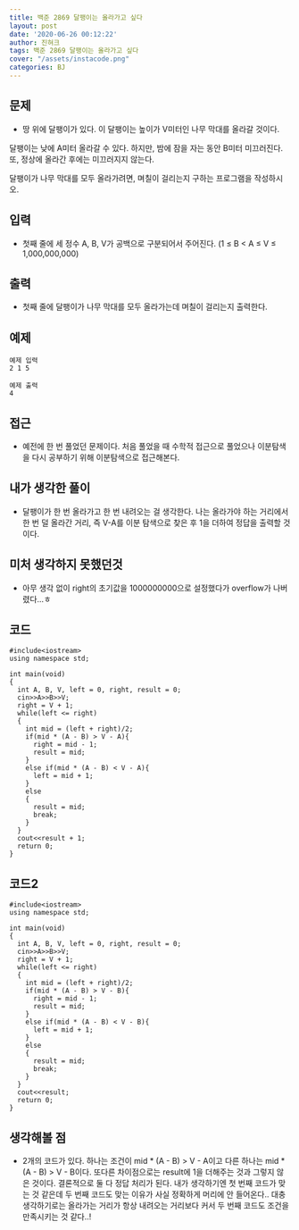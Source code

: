 ```yaml
---
title: 백준 2869 달팽이는 올라가고 싶다
layout: post
date: '2020-06-26 00:12:22'
author: 진혀크
tags: 백준 2869 달팽이는 올라가고 싶다
cover: "/assets/instacode.png"
categories: BJ
---
```


## 문제
* 땅 위에 달팽이가 있다. 이 달팽이는 높이가 V미터인 나무 막대를 올라갈 것이다.

달팽이는 낮에 A미터 올라갈 수 있다. 하지만, 밤에 잠을 자는 동안 B미터 미끄러진다. 또, 정상에 올라간 후에는 미끄러지지 않는다.

달팽이가 나무 막대를 모두 올라가려면, 며칠이 걸리는지 구하는 프로그램을 작성하시오.

## 입력
* 첫째 줄에 세 정수 A, B, V가 공백으로 구분되어서 주어진다. (1 ≤ B < A ≤ V ≤ 1,000,000,000)

## 출력
* 첫째 줄에 달팽이가 나무 막대를 모두 올라가는데 며칠이 걸리는지 출력한다.

## 예제

    예제 입력
    2 1 5

    예제 출력
    4



## 접근

* 예전에 한 번 풀었던 문제이다. 처음 풀었을 때 수학적 접근으로 풀었으나 이분탐색을 다시 공부하기 위해 이분탐색으로 접근해본다.

## 내가 생각한 풀이

* 달팽이가 한 번 올라가고 한 번 내려오는 걸 생각한다. 나는 올라가야 하는 거리에서 한 번 덜 올라간 거리, 즉 V-A를 이분 탐색으로 찾은 후 1을 더하여 정답을 출력할 것이다.

## 미처 생각하지 못했던것

* 아무 생각 없이 right의 초기값을 1000000000으로 설정했다가 overflow가 나버렸다...ㅎ

## 코드

    #include<iostream>
    using namespace std;

    int main(void)
    {
      int A, B, V, left = 0, right, result = 0;
      cin>>A>>B>>V;
      right = V + 1;
      while(left <= right)
      {
        int mid = (left + right)/2;
        if(mid * (A - B) > V - A){
          right = mid - 1;
          result = mid;
        }
        else if(mid * (A - B) < V - A){
          left = mid + 1;
        }
        else
        {
          result = mid;
          break;
        }
      }
      cout<<result + 1;
      return 0;
    }

## 코드2

    #include<iostream>
    using namespace std;

    int main(void)
    {
      int A, B, V, left = 0, right, result = 0;
      cin>>A>>B>>V;
      right = V + 1;
      while(left <= right)
      {
        int mid = (left + right)/2;
        if(mid * (A - B) > V - B){
          right = mid - 1;
          result = mid;
        }
        else if(mid * (A - B) < V - B){
          left = mid + 1;
        }
        else
        {
          result = mid;
          break;
        }
      }
      cout<<result;
      return 0;
    }

## 생각해볼 점

* 2개의 코드가 있다. 하나는 조건이 mid * (A - B) > V - A이고 다른 하나는 mid * (A - B) > V - B이다. 또다른 차이점으로는 result에 1을 더해주는 것과 그렇지 않은 것이다. 결론적으로 둘 다 정답 처리가 된다. 내가 생각하기엔 첫 번째 코드가 맞는 것 같은데 두 번째 코드도 맞는 이유가 사실 정확하게 머리에 안 들어온다.. 대충 생각하기로는 올라가는 거리가 항상 내려오는 거리보다 커서 두 번째 코드도 조건을 만족시키는 것 같다..!
